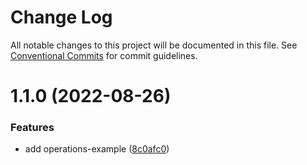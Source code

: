 # Change Log

All notable changes to this project will be documented in this file.
See [Conventional Commits](https://conventionalcommits.org) for commit guidelines.

# 1.1.0 (2022-08-26)


### Features

* add operations-example ([8c0afc0](https://github.com/davidalves1/lab-monorepo/commit/8c0afc048eb771850a8aa40be783f5c21b0d59d3))
